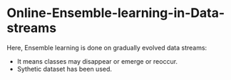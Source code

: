 # Online-Ensemble-learning-in-Data-streams

Here, Ensemble learning is done on gradually evolved data streams:
- It means classes may disappear or emerge or reoccur.
- Sythetic dataset has been used.
